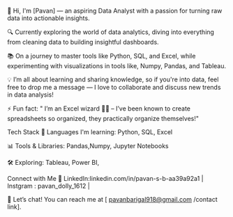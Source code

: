 👋 Hi, I'm [Pavan] — an aspiring Data Analyst with a passion for turning raw data into actionable insights.

🔍 Currently exploring the world of data analytics, diving into everything from cleaning data to building insightful dashboards.

📚 On a journey to master tools like Python, SQL, and Excel, while experimenting with visualizations in tools like, Numpy, Pandas, and Tableau.

💡 I’m all about learning and sharing knowledge, so if you're into data, feel free to drop me a message — I love to collaborate and discuss new trends in data analysis!

⚡ Fun fact: " I’m an Excel wizard 🧙‍♂️ – I’ve been known to create spreadsheets so organized, they practically organize themselves!"


Tech Stack
🔧 Languages I'm learning: Python, SQL, Excel

📊 Tools & Libraries: Pandas,Numpy, Jupyter Notebooks

🛠️ Exploring: Tableau, Power BI,

Connect with Me
🔗 LinkedIn:linkedin.com/in/pavan-s-b-aa39a92a1 | Instgram : pavan_dolly_1612 |

📩 Let’s chat! You can reach me at [ pavanbarigal918@gmail.com /contact link].
